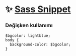 # ✨ <ins> Sass Snippet</ins>

### Değişken kullanımı
```
$bgcolor: lightblue;
body {
  background-color: $bgcolor;
}
```
